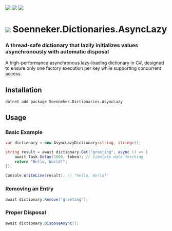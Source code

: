 ﻿[![](https://img.shields.io/nuget/v/soenneker.dictionaries.asynclazy.svg?style=for-the-badge)](https://www.nuget.org/packages/soenneker.dictionaries.asynclazy/)
[![](https://img.shields.io/github/actions/workflow/status/soenneker/soenneker.dictionaries.asynclazy/publish-package.yml?style=for-the-badge)](https://github.com/soenneker/soenneker.dictionaries.asynclazy/actions/workflows/publish-package.yml)
[![](https://img.shields.io/nuget/dt/soenneker.dictionaries.asynclazy.svg?style=for-the-badge)](https://www.nuget.org/packages/soenneker.dictionaries.asynclazy/)

# ![](https://user-images.githubusercontent.com/4441470/224455560-91ed3ee7-f510-4041-a8d2-3fc093025112.png) Soenneker.Dictionaries.AsyncLazy
### A thread-safe dictionary that lazily initializes values asynchronously with automatic disposal

A high-performance asynchronous lazy-loading dictionary in C#, designed to ensure only one factory execution per key while supporting concurrent access.

## Installation

```
dotnet add package Soenneker.Dictionaries.AsyncLazy
```

## Usage

### Basic Example

```csharp
var dictionary = new AsyncLazyDictionary<string, string>();

string result = await dictionary.Get("greeting", async () => {
    await Task.Delay(1000, token); // Simulate data fetching
    return "Hello, World!";
});

Console.WriteLine(result); // "Hello, World!"
```

### Removing an Entry

```csharp
await dictionary.Remove("greeting");
```

### Proper Disposal

```csharp
await dictionary.DisposeAsync();
```